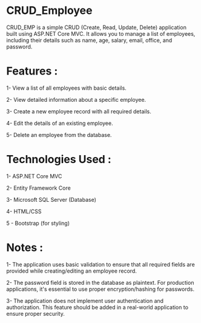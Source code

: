 # CRUD_Employee
CRUD_EMP is a simple CRUD (Create, Read, Update, Delete) application built using ASP.NET Core MVC. It allows you to manage a list of employees, including their details such as name, age, salary, email, office, and password.

# Features :

1- View a list of all employees with basic details.

2- View detailed information about a specific employee.

3- Create a new employee record with all required details.

4- Edit the details of an existing employee.

5- Delete an employee from the database.

# Technologies Used :

1- ASP.NET Core MVC

2- Entity Framework Core

3- Microsoft SQL Server (Database)

4- HTML/CSS

5 - Bootstrap (for styling)

# Notes :

1- The application uses basic validation to ensure that all required fields are provided while creating/editing an employee record.

2- The password field is stored in the database as plaintext. For production applications, it's essential to use proper encryption/hashing for passwords.

3- The application does not implement user authentication and authorization. This feature should be added in a real-world application to ensure proper security.
